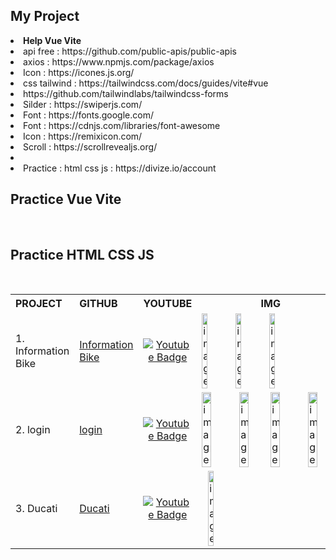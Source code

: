 ## My Project


<li><b>Help Vue Vite</b></li>
<li>api free : https://github.com/public-apis/public-apis</li>
<li>axios : https://www.npmjs.com/package/axios</li>
<li>Icon : https://icones.js.org/</li>
<li>css tailwind : https://tailwindcss.com/docs/guides/vite#vue</li>
<li>https://github.com/tailwindlabs/tailwindcss-forms</li>
<li>Silder : https://swiperjs.com/</li>
<li>Font : https://fonts.google.com/</li>
<li>Font : https://cdnjs.com/libraries/font-awesome</li>
<li>Icon : https://remixicon.com/</li>
<li>Scroll : https://scrollrevealjs.org/</li>
<li></li>
<li>Practice : html css js : https://divize.io/account </li>

##  Practice Vue Vite
<br/>

##  Practice HTML CSS JS
<br/>

<table>
  <tr>
    <th style="text-align: left;">PROJECT</th>
    <th style="text-align: left;">GITHUB</th>
    <th style="text-align: center;">YOUTUBE</th>
    <th style="text-align: center; width: 40%; max-width: 400px;">IMG</th>
  </tr>
  <tr>
    <td style="text-align: left;">1. Information Bike</td>
    <td><a href="https://github.com/Earfi/practice_informationBike_html_css_js.git" alt="Information Bike">Information Bike</a></td>
    <td style="text-align: center;"><div id="badges">
    <a href="https://youtu.be/Zw1G42eydko"><img src="https://img.shields.io/badge/YouTube-red?style=for-the-badge&logo=youtube&logoColor=white" alt="Youtube Badge" /></a>
  </div></td>
    <td style="display: flex; align-items: center;">
      <img src="https://github.com/Earfi/practice_informationBike_html_css_js/assets/129359335/a11925bf-f1dc-4784-9f5e-bc8c4ad7769c" alt="image" style="width: 20%; max-width: 100px;">
      <img src="https://github.com/Earfi/practice_informationBike_html_css_js/assets/129359335/248d6520-9263-44c1-ba25-dcdee8960cc4" alt="image" style="width: 20%; max-width: 100px; margin-left: 10px;">
      <img src="https://github.com/Earfi/practice_informationBike_html_css_js/assets/129359335/32d583af-d7fd-44c2-adca-9258fedf77a1" alt="image" style="width: 20%; max-width: 100px; margin-left: 10px;">
    </td>
  </tr>
  
  <tr>
    <td style="text-align: left;">2. login</td>
    <td><a href="https://github.com/Earfi/html_css_js_practice_login" alt="login">login</a></td>
    <td style="text-align: center;"><div id="badges">
    <a href=""><img src="https://img.shields.io/badge/YouTube-red?style=for-the-badge&logo=youtube&logoColor=white" alt="Youtube Badge" /></a>
  </div></td>
   <td style="display: flex; align-items: center;">
      <img src="https://github.com/Earfi/html_css_js_practice_login/assets/129359335/ee3f2fad-c87a-45f2-9f3d-76a2aeb5c117" alt="image" style="width: 30%;">
      <img src="https://github.com/Earfi/html_css_js_practice_login/assets/129359335/bb85e376-e2c6-409f-890d-2099247b592a" alt="image" style="width: 30%; margin-left: 10px;">
      <img src="https://github.com/Earfi/html_css_js_practice_login/assets/129359335/29c0982d-3c21-45ff-975c-a642bac2e038" alt="image" style="width: 30%;">
      <img src="https://github.com/Earfi/html_css_js_practice_login/assets/129359335/e31feaee-d55a-43c9-ae26-ce73f7ad0c15" alt="image" style="width: 30%; margin-left: 10px;">
    </td>
  </tr>
  
  <tr>
    <td style="text-align: left;">3. Ducati</td>
    <td><a href="https://github.com/Earfi/html_css_js_practice_ducati" alt="Ducati">Ducati</a></td>
    <td style="text-align: center;"><div id="badges">
    <a href=""><img src="https://img.shields.io/badge/YouTube-red?style=for-the-badge&logo=youtube&logoColor=white" alt="Youtube Badge" /></a>
  </div></td>
   <td style="display: flex; align-items: center;">
      <img src="https://github.com/Earfi/html_css_js_practice_ducati/assets/129359335/e7b99785-ef28-4f0c-b9ea-de6a551e11b9" alt="image" style="width: 20%; max-width: 100px; margin-left: 10px;">
    </td>
  </tr>
</table>
